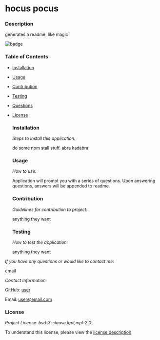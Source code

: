 # hocus pocus

### Description

generates a readme, like magic

![badge](https://img.shields.io/badge/license-lgpl-brightorange)
### Table of Contents
  * [Installation](#installation)
  * [Usage](#usage)
  * [Contribution](#contribution)
  * [Testing](#testing)
* [Questions](#questions)
* [License](#license)

  ### Installation

  _Steps to install this application:_

  do some npm stall stuff. abra kadabra
  
  ### Usage

  _How to use:_

  Application will prompt you with a series of questions. Upon answering questions, answers will be appended to readme. 
  
  ### Contribution

  _Guidelines for contribution to project:_

  anything they want
  
  ### Testing

  _How to test the application:_

  anything they want

_If you have any questions or would like to contact me:_

email

_Contact Information:_

GitHub: [user](https://github.com/user)

Email: [user@email.com](mailto:user@email.com)

### License

_Project License: bsd-3-clause,lgpl,mpl-2.0_

To understand this license, please view the [license description]( https://opensource.org/licenses#:~:text=GNU%20Library%20or%20%22Lesser%22%20General%20Public%20License%20(LGPL)).

